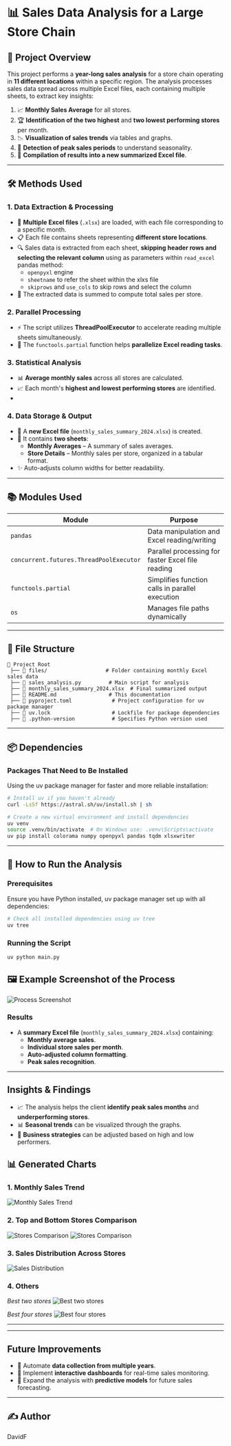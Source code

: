 # 📊 Sales Data Analysis for a Large Store Chain

## 🎯 Project Overview

This project performs a **year-long sales analysis** for a store chain operating in **11 different locations** within a specific region. The analysis processes sales data spread across multiple Excel files, each containing multiple sheets, to extract key insights:

1. 📈 **Monthly Sales Average** for all stores.
2. 🏆 **Identification of the two highest** and **two lowest performing stores** per month.
3. 📉 **Visualization of sales trends** via tables and graphs.
4. 📅 **Detection of peak sales periods** to understand seasonality.
5. 📗 **Compilation of results into a new summarized Excel file**.

---

## 🛠️ Methods Used

### 1. **Data Extraction & Processing**

- 📑 **Multiple Excel files** (`.xlsx`) are loaded, with each file corresponding to a specific month.
- 📋 Each file contains sheets representing **different store locations**.
- 🔍 Sales data is extracted from each sheet, **skipping header rows and selecting the relevant column** using as parameters within `read_excel` pandas method:
  -  `openpyxl` engine
  -  `sheetname` to refer the sheet within the xlxs file
  -  `skiprows` and `use_cols` to skip rows and select the column
- 🧮 The extracted data is summed to compute total sales per store.

### 2. **Parallel Processing**

- ⚡ The script utilizes **ThreadPoolExecutor** to accelerate reading multiple sheets simultaneously.
- 🔄 The `functools.partial` function helps **parallelize Excel reading tasks**.


### 3. **Statistical Analysis**

- 📊 **Average monthly sales** across all stores are calculated.
- 📈 Each month's **highest and lowest performing stores** are identified.
- 

### 4. **Data Storage & Output**

- 📁 A **new Excel file** (`monthly_sales_summary_2024.xlsx`) is created.
- 📑 It contains **two sheets**:
  - **Monthly Averages** – A summary of sales averages.
  - **Store Details** – Monthly sales per store, organized in a tabular format.
- ✨ Auto-adjusts column widths for better readability.

---

## 📚 Modules Used

| Module | Purpose |
|--------|----------|
| `pandas` | Data manipulation and Excel reading/writing |
| `concurrent.futures.ThreadPoolExecutor` | Parallel processing for faster Excel file reading |
| `functools.partial` | Simplifies function calls in parallel execution |
| `os` | Manages file paths dynamically |

---

## 📂 File Structure

```
📂 Project Root
 ├── 📂 files/                   # Folder containing monthly Excel sales data
 ├── 📄 sales_analysis.py         # Main script for analysis
 ├── 📄 monthly_sales_summary_2024.xlsx  # Final summarized output
 ├── 📄 README.md                 # This documentation
 ├── 📄 pyproject.toml             # Project configuration for uv package manager
 ├── 📄 uv.lock                    # Lockfile for package dependencies
 ├── 📄 .python-version            # Specifies Python version used
```

---

## 📦 Dependencies

### Packages That Need to Be Installed

Using the uv package manager for faster and more reliable installation:

```bash
# Install uv if you haven't already
curl -LsSf https://astral.sh/uv/install.sh | sh

# Create a new virtual environment and install dependencies
uv venv
source .venv/bin/activate  # On Windows use: .venv\Scripts\activate
uv pip install colorama numpy openpyxl pandas tqdm xlsxwriter
```

---

## 🚀 How to Run the Analysis

### Prerequisites

Ensure you have Python installed, uv package manager set up with all dependencies:

```bash
# Check all installed dependencies using uv tree
uv tree 
```

### Running the Script

```bash
uv python main.py
```

## 🖼️ Example Screenshot of the Process

![Process Screenshot](images/vscode.jpg)

### Results
- A **summary Excel file** (`monthly_sales_summary_2024.xlsx`) containing:
  - **Monthly average sales**.
  - **Individual store sales per month**.
  - **Auto-adjusted column formatting**.
  - **Peak sales recognition**.

---

## Insights & Findings

- 📈 The analysis helps the client **identify peak sales months** and **underperforming stores**.
- 📊 **Seasonal trends** can be visualized through the graphs.
- 🎯 **Business strategies** can be adjusted based on high and low performers.


## 📊 Generated Charts

### 1. **Monthly Sales Trend**
![Monthly Sales Trend](images/all_stores_average_2024.jpg)

### 2. **Top and Bottom Stores Comparison**
![Stores Comparison](images/mas_alto.jpg)
![Stores Comparison](images/mas_bajo.jpg)

### 3. **Sales Distribution Across Stores**
![Sales Distribution](images/comparacion_promedios_global.jpg)

### 4. **Others**
*Best two stores*
![Best two stores](images/segundo_mejor_par.jpg)

*Best four stores*
![Best four stores](images/top_cuatro.jpg)


---

---

##  Future Improvements

- 🤖 Automate **data collection from multiple years**.
- 📱 Implement **interactive dashboards** for real-time sales monitoring.
- 🧠 Expand the analysis with **predictive models** for future sales forecasting.

---

## ✍️ Author

DavidF

